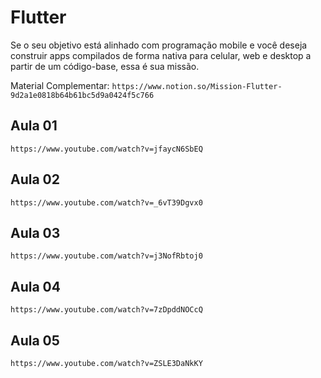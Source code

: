 # Flutter

Se o seu objetivo está alinhado com programação mobile e você deseja construir apps compilados de forma nativa para celular, web e desktop a partir de um código-base, essa é sua missão.

Material Complementar: `https://www.notion.so/Mission-Flutter-9d2a1e0818b64b61bc5d9a0424f5c766`

## Aula 01

`https://www.youtube.com/watch?v=jfaycN6SbEQ`

## Aula 02

`https://www.youtube.com/watch?v=_6vT39Dgvx0`

## Aula 03

`https://www.youtube.com/watch?v=j3NofRbtoj0`

## Aula 04

`https://www.youtube.com/watch?v=7zDpddNOCcQ`

## Aula 05

`https://www.youtube.com/watch?v=ZSLE3DaNkKY`
